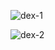 ![dex-1](https://user-images.githubusercontent.com/90610801/161535123-cca146ac-9071-4b0b-82ac-c23367c46a5f.jpg)

![dex-2](https://user-images.githubusercontent.com/90610801/161535162-cfa00968-6cc1-4610-937c-959502f07460.jpg)

